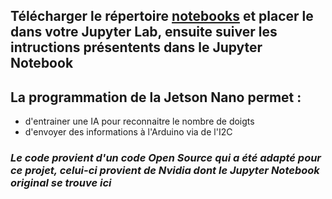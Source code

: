 ## Télécharger le répertoire [notebooks](https://github.com/Poblit0/Finger-AI-Recognition/tree/main/Code%20pour%20la%20Jetson/notebooks) et placer le dans votre Jupyter Lab, ensuite suiver les intructions présentents dans le Jupyter Notebook

## La programmation de la Jetson Nano permet :

- d'entrainer une IA pour reconnaitre le nombre de doigts
- d'envoyer des informations à l'Arduino via de l'I2C

### *Le code provient d'un code Open Source qui a été adapté pour ce projet, celui-ci provient de Nvidia dont le Jupyter Notebook original se trouve ici*
